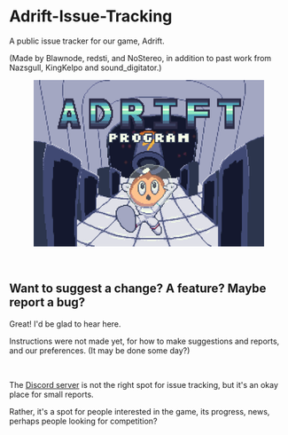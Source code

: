 # Adrift-Issue-Tracking
A public issue tracker for our game, Adrift.

(Made by Blawnode, redsti, and NoStereo, in addition to past work from Nazsgull, KingKelpo and sound_digitator.)

<p align="center">
  <img src="https://github.com/blawnode/Adrift-Issue-Tracking/blob/main/Adrift%20Thumbnail%20Pixels%20LARGE.png?raw=true"
    height="300"/>
</p>

<br/>

## Want to suggest a change? A feature? Maybe report a bug?
Great! I'd be glad to hear here.

Instructions were not made yet, for how to make suggestions and reports, and our preferences. (It may be done some day?)

<br/>

The [Discord server](https://discord.com/invite/f8VcqhrFFM) is not the right spot for issue tracking, but it's an okay place for small reports.

Rather, it's a spot for people interested in the game, its progress, news, perhaps people looking for competition?
